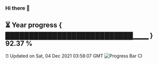 ### Hi there 👋
⏳ Year progress { ███████████████████████████▁▁▁ } 92.37 %
---
⏰ Updated on Sat, 04 Dec 2021 03:58:07 GMT
![Progress Bar CI](https://github.com/liununu/liununu/workflows/Progress%20Bar%20CI/badge.svg)

